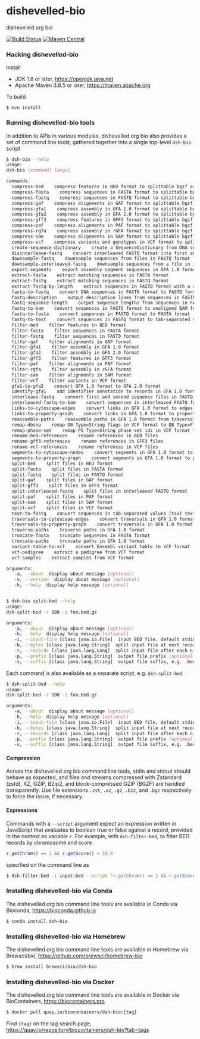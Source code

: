 # dishevelled-bio
dishevelled.org bio

[![Build Status](https://travis-ci.org/heuermh/dishevelled-bio.svg?branch=master)](https://travis-ci.org/heuermh/dishevelled-bio)
[![Maven Central](https://img.shields.io/maven-central/v/org.dishevelled/dsh-bio.svg?maxAge=600)](http://search.maven.org/#search%7Cga%7C1%7Corg.dishevelled)


### Hacking dishevelled-bio

Install

 * JDK 1.8 or later, https://openjdk.java.net
 * Apache Maven 3.8.5 or later, https://maven.apache.org

To build

    $ mvn install


### Running dishevelled-bio tools

In addition to APIs in various modules, dishevelled.org bio also provides a set of
command line tools, gathered together into a single top-level `dsh-bio` script

```bash
$ dsh-bio --help
usage:
dsh-bio [command] [args]

commands:
  compress-bed    compress features in BED format to splittable bgzf or bzip2 compression codecs
  compress-fasta    compress sequences in FASTA format to splittable bgzf or bzip2 compression codecs
  compress-fastq    compress sequences in FASTQ format to splittable bgzf or bzip2 compression codecs
  compress-gaf    compress alignments in GAF format to splittable bgzf or bzip2 compression codecs
  compress-gfa1    compress assembly in GFA 1.0 format to splittable bgzf or bzip2 compression codecs
  compress-gfa2    compress assembly in GFA 2.0 format to splittable bgzf or bzip2 compression codecs
  compress-gff3    compress features in GFF3 format to splittable bgzf or bzip2 compression codecs
  compress-paf    compress alignments in PAF format to splittable bgzf or bzip2 compression codecs
  compress-rgfa    compress assembly in rGFA format to splittable bgzf or bzip2 compression codecs
  compress-sam    compress alignments in SAM format to splittable bgzf or bzip2 compression codecs
  compress-vcf    compress variants and genotypes in VCF format to splittable bgzf or bzip2 compression codecs
  create-sequence-dictionary    create a SequenceDictionary from DNA sequences in FASTA format
  disinterleave-fastq    convert interleaved FASTQ format into first and second sequence files in FASTQ format
  downsample-fastq    downsample sequences from files in FASTQ format
  downsample-interleaved-fastq    downsample sequences from a file in interleaved FASTQ format
  export-segments    export assembly segment sequences in GFA 1.0 format to FASTA format
  extract-fasta    extract matching sequences in FASTA format
  extract-fastq    extract matching sequences in FASTQ format
  extract-fastq-by-length    extract sequences in FASTQ format with a range of lengths
  fasta-to-fastq    convert DNA sequences in FASTA format to FASTQ format
  fastq-description    output description lines from sequences in FASTQ format
  fastq-sequence-length    output sequence lengths from sequences in FASTQ format
  fastq-to-bam    convert sequences in FASTQ format to unaligned BAM format
  fastq-to-fasta    convert sequences in FASTQ format to FASTA format
  fastq-to-text    convert sequences in FASTQ format to tab-separated values (tsv) text format
  filter-bed    filter features in BED format
  filter-fasta    filter sequences in FASTA format
  filter-fastq    filter sequences in FASTQ format
  filter-gaf    filter alignments in GAF format
  filter-gfa1    filter assembly in GFA 1.0 format
  filter-gfa2    filter assembly in GFA 2.0 format
  filter-gff3    filter features in GFF3 format
  filter-paf    filter alignments in PAF format
  filter-rgfa    filter assembly in rGFA format
  filter-sam    filter alignments in SAM format
  filter-vcf    filter variants in VCF format
  gfa1-to-gfa2    convert GFA 1.0 format to GFA 2.0 format
  identify-gfa1    add identifier annotation to records in GFA 1.0 format
  interleave-fastq    convert first and second sequence files in FASTQ format to interleaved FASTQ format
  interleaved-fastq-to-bam    convert sequences in interleaved FASTQ format to unaligned BAM format
  links-to-cytoscape-edges    convert links in GFA 1.0 format to edges.txt format for Cytoscape
  links-to-property-graph    convert links in GFA 1.0 format to property graph CSV format
  reassemble-paths    reassemble paths in GFA 1.0 format from traversal records
  remap-dbsnp    remap DB Type=String flags in VCF format to DB Type=Flag and dbsnp Type=String fields
  remap-phase-set    remap PS Type=String phase set ids in VCF format to PS Type=Integer
  rename-bed-references    rename references in BED files
  rename-gff3-references    rename references in GFF3 files
  rename-vcf-references    rename references in VCF files
  segments-to-cytoscape-nodes    convert segments in GFA 1.0 format to nodes.txt format for Cytoscape
  segments-to-property-graph    convert segments in GFA 1.0 format to property graph CSV format
  split-bed    split files in BED format
  split-fasta    split files in FASTA format
  split-fastq    split files in FASTQ format
  split-gaf    split files in GAF format
  split-gff3    split files in GFF3 format
  split-interleaved-fastq    split files in interleaved FASTQ format
  split-paf    split files in PAF format
  split-sam    split files in SAM format
  split-vcf    split files in VCF format
  text-to-fastq    convert sequences in tab-separated values (tsv) text format to FASTQ format
  traversals-to-cytoscape-edges    convert traversals in GFA 1.0 format to edges.txt format for Cytoscape
  traversals-to-property-graph    convert traversals in GFA 1.0 format to property graph CSV format
  traverse-paths    traverse paths in GFA 1.0 format
  truncate-fasta    truncate sequences in FASTA format
  truncate-paths    truncate paths in GFA 1.0 format
  variant-table-to-vcf    convert Ensembl variant table to VCF format
  vcf-pedigree    extract a pedigree from VCF format
  vcf-samples    extract samples from VCF format

arguments:
   -a, --about  display about message [optional]
   -v, --version  display about message [optional]
   -h, --help  display help message [optional]


$ dsh-bio split-bed --help
usage:
dsh-split-bed -r 100 -i foo.bed.gz

arguments:
   -a, --about  display about message [optional]
   -h, --help  display help message [optional]
   -i, --input-file [class java.io.File]  input BED file, default stdin [optional]
   -b, --bytes [class java.lang.String]  split input file at next record after each n bytes [optional]
   -r, --records [class java.lang.Long]  split input file after each n records [optional]
   -p, --prefix [class java.lang.String]  output file prefix [optional]
   -s, --suffix [class java.lang.String]  output file suffix, e.g. .bed.gz [optional]
```

Each command is also available as a separate script, e.g. `dsh-split-bed`

```bash
$ dsh-split-bed --help
usage:
dsh-split-bed -r 100 -i foo.bed.gz

arguments:
   -a, --about  display about message [optional]
   -h, --help  display help message [optional]
   -i, --input-file [class java.io.File]  input BED file, default stdin [optional]
   -b, --bytes [class java.lang.String]  split input file at next record after each n bytes [optional]
   -r, --records [class java.lang.Long]  split input file after each n records [optional]
   -p, --prefix [class java.lang.String]  output file prefix [optional]
   -s, --suffix [class java.lang.String]  output file suffix, e.g. .bed.gz [optional]
```


#### Compression

Across the dishevelled.org bio command line tools, stdin and stdout should behave as expected,
and files and streams compressed with Zstandard (zstd), XZ, GZIP, BZip2, and block-compressed GZIP
(BGZF) are handled transparently. Use file extensions `.zst`, `.xz`, `.gz`, `.bz2`, and `.bgz`
respectively to force the issue, if necessary.


#### Expressions

Commands with a `--script` argument expect an expression written in JavaScript that evaluates
to boolean true or false against a record, provided in the context as variable `r`.  For example,
with `dsh-filter-bed`, to filter BED records by chromosome and score

```javascript
r.getChrom() == 1 && r.getScore() > 10.0
```
specified on the command line as

```bash
$ dsh-filter-bed -i input.bed --script "r.getChrom() == 1 && r.getScore() > 10.0"
```

### Installing dishevelled-bio via Conda

The dishevelled.org bio command line tools are available in Conda via Bioconda, https://bioconda.github.io

```bash
$ conda install dsh-bio
```


### Installing dishevelled-bio via Homebrew

The dishevelled.org bio command line tools are available in Homebrew via Brewsci/bio, https://github.com/brewsci/homebrew-bio

```bash
$ brew install brewsci/bio/dsh-bio
```


### Installing dishevelled-bio via Docker

The dishevelled.org bio command line tools are available in Docker via BioContainers, https://biocontainers.pro

```bash
$ docker pull quay.io/biocontainers/dsh-bio:{tag}
```

Find `{tag}` on the tag search page, https://quay.io/repository/biocontainers/dsh-bio?tab=tags
